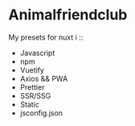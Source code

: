 # Animalfriendclub
My presets for nuxt i :: 
- Javascript
- npm
- Vuetify
- Axios && PWA
- Prettier
- SSR/SSG
- Static
- jsconfig.json
